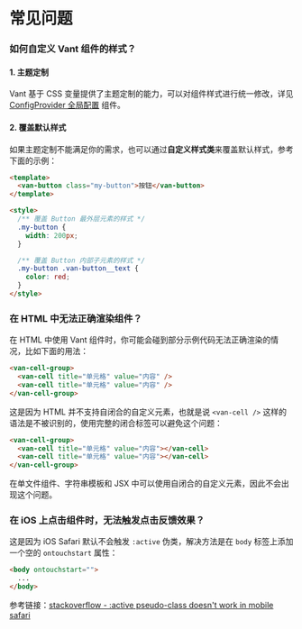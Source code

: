 # 常见问题

### 如何自定义 Vant 组件的样式？

#### 1. 主题定制

Vant 基于 CSS 变量提供了主题定制的能力，可以对组件样式进行统一修改，详见 [ConfigProvider 全局配置](#/zh-CN/config-provider) 组件。

#### 2. 覆盖默认样式

如果主题定制不能满足你的需求，也可以通过**自定义样式类**来覆盖默认样式，参考下面的示例：

```html
<template>
  <van-button class="my-button">按钮</van-button>
</template>

<style>
  /** 覆盖 Button 最外层元素的样式 */
  .my-button {
    width: 200px;
  }

  /** 覆盖 Button 内部子元素的样式 */
  .my-button .van-button__text {
    color: red;
  }
</style>
```

### 在 HTML 中无法正确渲染组件？

在 HTML 中使用 Vant 组件时，你可能会碰到部分示例代码无法正确渲染的情况，比如下面的用法：

```html
<van-cell-group>
  <van-cell title="单元格" value="内容" />
  <van-cell title="单元格" value="内容" />
</van-cell-group>
```

这是因为 HTML 并不支持自闭合的自定义元素，也就是说 `<van-cell />` 这样的语法是不被识别的，使用完整的闭合标签可以避免这个问题：

```html
<van-cell-group>
  <van-cell title="单元格" value="内容"></van-cell>
  <van-cell title="单元格" value="内容"></van-cell>
</van-cell-group>
```

在单文件组件、字符串模板和 JSX 中可以使用自闭合的自定义元素，因此不会出现这个问题。

### 在 iOS 上点击组件时，无法触发点击反馈效果？

这是因为 iOS Safari 默认不会触发 `:active` 伪类，解决方法是在 `body` 标签上添加一个空的 `ontouchstart` 属性：

```html
<body ontouchstart="">
  ...
</body>
```

参考链接：[stackoverflow - :active pseudo-class doesn't work in mobile safari](https://stackoverflow.com/questions/3885018/active-pseudo-class-doesnt-work-in-mobile-safari/33681490#33681490)
